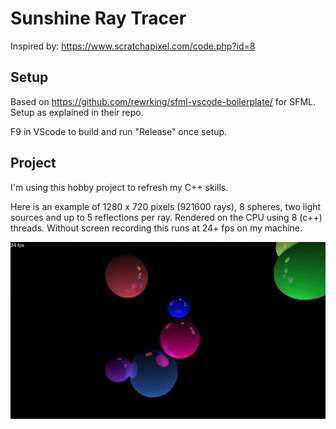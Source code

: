 # Sunshine Ray Tracer

Inspired by: <https://www.scratchapixel.com/code.php?id=8>

## Setup

Based on <https://github.com/rewrking/sfml-vscode-boilerplate/> for SFML.
Setup as explained in their repo.

F9 in VScode to build and run "Release" once setup.

## Project

I'm using this hobby project to refresh my C++ skills.

Here is an example of 1280 x 720 pixels (921600 rays), 8 spheres, two light sources and up to 5 reflections per ray.
Rendered on the CPU using 8 (c++) threads. Without screen recording this runs at 24+ fps on my machine.

![Screenshot of ray tracing](screenshot.gif)
